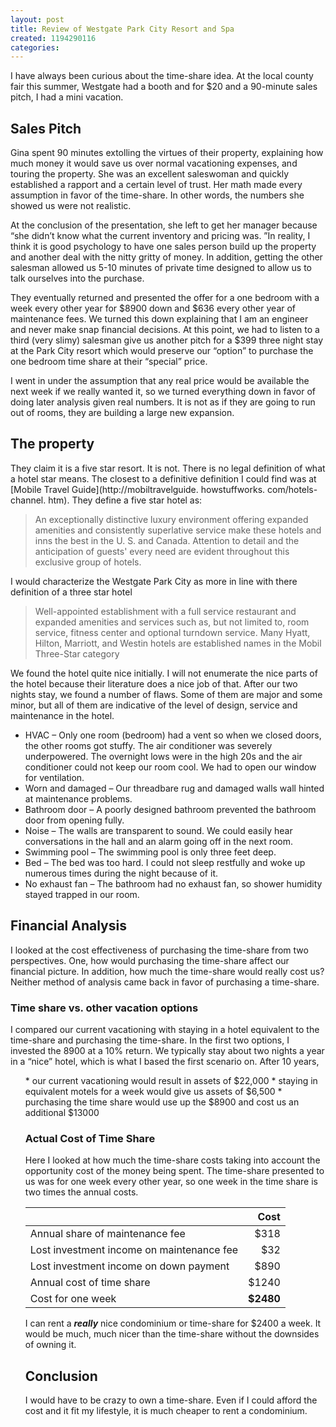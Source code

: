 ```yaml
---
layout: post
title: Review of Westgate Park City Resort and Spa
created: 1194290116
categories:
---
```

I have always been curious about the time-share idea. At the local county fair this summer, Westgate had a booth and for $20 and a 90-minute sales pitch, I had a mini vacation. 


## Sales Pitch

Gina spent 90 minutes extolling the virtues of their property, explaining how much money it would save us over normal vacationing expenses, and touring the property. She was an excellent saleswoman and quickly established a rapport and a certain level of trust. Her math made every assumption in favor of the time-share. In other words, the numbers she showed us were not realistic. 

At the conclusion of the presentation, she left to get her manager because &ldquo;she didn&rsquo;t know what the current inventory and pricing was. &rdquo;In reality, I think it is good psychology to have one sales person build up the property and another deal with the nitty gritty of money. In addition, getting the other salesman allowed us 5-10 minutes of private time designed to allow us to talk ourselves into the purchase. 

They eventually returned and presented the offer for a one bedroom with a week every other year for $8900 down and $636 every other year of maintenance fees. We turned this down explaining that I am an engineer and never make snap financial decisions. At this point, we had to listen to a third (very slimy) salesman give us another pitch for a $399 three night stay at the Park City resort which would preserve our &ldquo;option&rdquo; to purchase the one bedroom time share at their &ldquo;special&rdquo; price. 

I went in under the assumption that any real price would be available the next week if we really wanted it, so we turned everything down in favor of doing later analysis given real numbers. It is not as if they are going to run out of rooms, they are building a large new expansion. 


## The property

They claim it is a five star resort. It is not. There is no legal definition of what a hotel star means. The closest to a definitive definition I could find was at [Mobile Travel Guide](http://mobiltravelguide. howstuffworks. com/hotels-channel. htm). They define a five star hotel as:

> An exceptionally distinctive luxury environment offering expanded amenities and consistently superlative service make these hotels and inns the best in the U. S. and Canada. Attention to detail and the anticipation of guests' every need are evident throughout this exclusive group of hotels. 

I would characterize the Westgate Park City as more in line with there definition of a three star hotel

> Well-appointed establishment with a full service restaurant and expanded amenities and services such as, but not limited to, room service, fitness center and optional turndown service. Many Hyatt, Hilton, Marriott, and Westin hotels are established names in the Mobil Three-Star category

We found the hotel quite nice initially. I will not enumerate the nice parts of the hotel because their literature does a nice job of that. After our two nights stay, we found a number of flaws. Some of them are major and some minor, but all of them are indicative of the level of design, service and maintenance in the hotel. 

* HVAC &ndash; Only one room (bedroom) had a vent so when we closed doors, the other rooms got stuffy. The air conditioner was severely underpowered. The overnight lows were in the high 20s and the air conditioner could not keep our room cool. We had to open our window for ventilation. 
* Worn and damaged &ndash; Our threadbare rug and damaged walls wall hinted at maintenance problems. 
* Bathroom door &ndash; A poorly designed bathroom prevented the bathroom door from opening fully. 
* Noise &ndash; The walls are transparent to sound. We could easily hear conversations in the hall and an alarm going off in the next room. 
* Swimming pool &ndash; The swimming pool is only three feet deep. 
* Bed &ndash; The bed was too hard. I could not sleep restfully and woke up numerous times during the night because of it. 
* No exhaust fan &ndash; The bathroom had no exhaust fan, so shower humidity stayed trapped in our room. 

## Financial Analysis

I looked at the cost effectiveness of purchasing the time-share from two perspectives. One, how would purchasing the time-share affect our financial picture. In addition, how much the time-share would really cost us?Neither method of analysis came back in favor of purchasing a time-share. 

### Time share vs. other vacation options

I compared our current vacationing with staying in a hotel equivalent to the time-share and purchasing the time-share. In the first two options, I invested the 8900 at a 10% return. We typically stay about two nights a year in a &ldquo;nice&rdquo; hotel, which is what I based the first scenario on. After 10 years,
<ul type="disc" style="margin-top: 0in;">
* our current vacationing would result in assets of $22,000
* staying in equivalent motels for a week would give us assets of $6,500
* purchasing the time share would use up the $8900 and cost us an additional $13000

### Actual Cost of Time Share

Here I looked at how much the time-share costs taking into account the opportunity cost of the money being spent. The time-share presented to us was for one week every other year, so one week in the time share is two times the annual costs. 

| |Cost |
|--------------------------------------------|-------:|
| Annual share of maintenance fee |$318 |
| Lost investment income on maintenance fee |$32 |
| Lost investment income on down payment |$890 |
| Annual cost of time share |$1240 |
| Cost for one week |**$2480** |

I can rent a **_really_** nice condominium or time-share for $2400 a week. It would be much, much nicer than the time-share without the downsides of owning it. 

## Conclusion

I would have to be crazy to own a time-share. Even if I could afford the cost and it fit my lifestyle, it is much cheaper to rent a condominium. 


